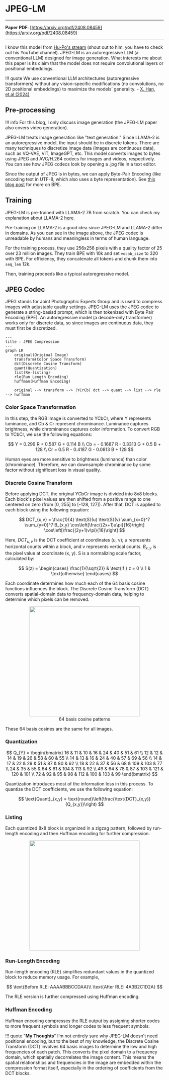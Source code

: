 # **JPEG-LM**

-------
**Paper PDF**: [https://arxiv.org/pdf/2408.08459](https://arxiv.org/pdf/2408.08459)

-------

I know this model from [Hu-Po's stream](https://www.youtube.com/watch?v=SkvyrgSzigo&t=3s) (shout out to him, you have to check out his YouTube channel). JPEG-LM is an autoregressive LLM (a conventional LLM) designed for image generation. What interests me about this paper is its claim that the model does not require convolutional layers or positional embeddings.

!!! quote 
    We use conventional LLM architectures (autoregressive transformers) without any vision-specific modifications (no convolutions, no 2D positional embeddings) to maximize the models’ generality. - [X. Han, et.al (2024)](https://arxiv.org/pdf/2408.08459)

## Pre-processing
!!! info
    For this blog, I only discuss image generation (the JPEG-LM paper also covers video generation). 

JPEG-LM treats image generation like "text generation." Since LLAMA-2 is an autoregressive model, the input should be in discrete tokens. There are many techniques to discretize image data (images are continuous data), such as VQ-VAE, ViT, ImageGPT, etc. This model converts images to bytes using JPEG and AVC/H.264 codecs for images and videos, respectively. You can see how JPEG codecs look by opening a .jpg file in a text editor.

Since the output of JPEG is in bytes, we can apply Byte-Pair Encoding (like encoding text in UTF-8, which also uses a byte representation). See [this blog post](https://drmwnrafi.github.io//notesonanything/AI/Tokenizer/bpe/) for more on BPE.

## Training
JPEG-LM is pre-trained with LLAMA-2 7B from scratch. You can check my explanation about LLAMA-2 [here](https://drmwnrafi.github.io/notesonanything/notesonanything/AI/Model/llama2/).

Pre-training on LLAMA-2 is a good idea since JPEG-LM and LLAMA-2 differ in domains. As you can see in the image above, the JPEG codec is unreadable by humans and meaningless in terms of human language.

For the training process, they use 256x256 pixels with a quality factor of 25 over 23 million images. They train BPE with 10k and set `vocab_size` to 320 with BPE. For efficiency, they concatenate all tokens and chunk them into `seq_len` 12k.

Then, training proceeds like a typical autoregressive model.

## **JPEG Codec**
JPEG stands for Joint Photographic Experts Group and is used to compress images with adjustable quality settings. JPEG-LM uses the JPEG codec to generate a string-basisd prompt, which is then tokenized with Byte Pair Encoding (BPE). An autoregressive model (a decode-only transformer) works only for discrete data, so since images are continuous data, they must first be discretized.

```mermaid
---
title : JPEG Compression
---
graph LR
    original(Original Image)
    transform(Color Space Transform)
    dct(Discrete Cosine Transform)
    quant(Quantization)
    list(Re-listing)
    rle(Run Length Encoding)
    huffman(Huffman Encoding)

    original --> transform --> |YCrCb| dct --> quant --> list --> rle --> huffman
```
### **Color Space Transformation**

In this step, the RGB image is converted to YCbCr, where Y represents luminance, and Cb & Cr represent chrominance. Luminance captures brightness, while chrominance captures color information. To convert RGB to YCbCr, we use the following equations:

$$
Y = 0.299 R + 0.587 G + 0.114 B \\
Cb = - 0.1687 R - 0.3313 G + 0.5 B + 128 \\
Cr = 0.5 R - 0.4187 G - 0.0813 B + 128
$$

Human eyes are more sensitive to brightness (luminance) than color (chrominance). Therefore, we can downsample chrominance by some factor without significant loss in visual quality.

### **Discrete Cosine Transform**

Before applying DCT, the original YCbCr image is divided into 8x8 blocks. Each block's pixel values are then shifted from a positive range to one centered on zero (from [0, 255] to [-128, 127]). After that, DCT is applied to each block using the following equation:

$$
DCT_{u,v} = \frac{1}{4} \text{S}(u) \text{S}(v) \sum_{x=0}^7 \sum_{y=0}^7 B_{x,y} \cos\left[\frac{(2x+1)u\pi}{16}\right] \cos\left[\frac{(2y+1)v\pi}{16}\right] 
$$

Here, $DCT_{u,v}$ is the DCT coefficient at coordinates (u, v); u represents horizontal counts within a block, and v represents vertical counts. $B_{x,y}$ is the pixel value at coordinate (x, y). $\text{S}$ is a normalizing scale factor, calculated by:

$$
S(z) = 
\begin{cases} 
\frac{1}{\sqrt{2}} & \text{if } z = 0 \\ 
1 & \text{otherwise} 
\end{cases}
$$

Each coordinate determines how much each of the 64 basis cosine functions influences the block. The Discrete Cosine Transform (DCT) converts spatial-domain data to frequency-domain data, helping to determine which pixels can be removed.

<img src ="../../../assets/media/dct.png" width = 350px style="display: block; margin: auto;">
<div align="center">64 basis cosine patterns</div>

These 64 basis cosines are the same for all images.

### **Quantization**

$$
Q_{Y} =
\begin{bmatrix}
16 & 11 & 10 & 16 & 24 & 40 & 51 & 61 \\
12 & 12 & 14 & 19 & 26 & 58 & 60 & 55 \\
14 & 13 & 16 & 24 & 40 & 57 & 69 & 56 \\
14 & 17 & 22 & 29 & 51 & 87 & 80 & 62 \\
18 & 22 & 37 & 56 & 68 & 109 & 103 & 77 \\
24 & 35 & 55 & 64 & 81 & 104 & 113 & 92 \\
49 & 64 & 78 & 87 & 103 & 121 & 120 & 101 \\
72 & 92 & 95 & 98 & 112 & 100 & 103 & 99
\end{bmatrix}
$$

Quantization introduces most of the information loss in this process. To quantize the DCT coefficients, we use the following equation:

$$
\text{Quant}_{x,y} = \text{round}\left(\frac{\text{DCT}_{x,y}}{Q_{x,y}}\right)
$$

### **Listing**

Each quantized 8x8 block is organized in a zigzag pattern, followed by run-length encoding and then Huffman encoding for further compression.

<img src="../../../assets/media/zz_list.png" width = 350px style="display: block; margin: auto;">

### **Run-Length Encoding**

Run-length encoding (RLE) simplifies redundant values in the quantized block to reduce memory usage. For example,

$$
\text{Before RLE: AAAABBBCCDAA}\\
\text{After RLE: 4A3B2C1D2A}
$$

The RLE version is further compressed using Huffman encoding. 

### **Huffman Encoding**

Huffman encoding compresses the RLE output by assigning shorter codes to more frequent symbols and longer codes to less frequent symbols.

!!! quote "**My Thoughts**"
    I’m not entirely sure why JPEG-LM doesn't need positional encoding, but to the best of my knowledge, the Discrete Cosine Transform (DCT) involves 64 basis images to determine the low and high frequencies of each patch. This converts the pixel domain to a frequency domain, which spatially decorrelates the image content. This means the spatial relationships and frequencies in the image are embedded within the compression format itself, especially in the ordering of coefficients from the DCT blocks. 